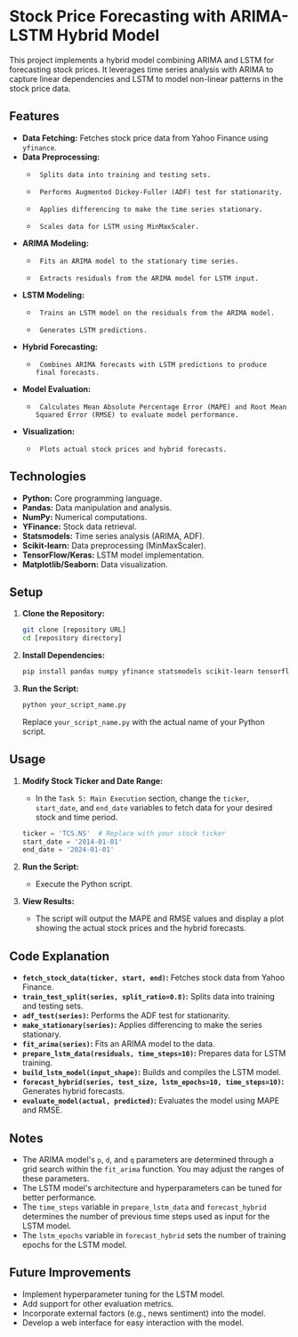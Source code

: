 # Stock Price Forecasting with ARIMA-LSTM Hybrid Model

This project implements a hybrid model combining ARIMA and LSTM for forecasting stock prices. It leverages time series analysis with ARIMA to capture linear dependencies and LSTM to model non-linear patterns in the stock price data.

## Features

-   **Data Fetching:** Fetches stock price data from Yahoo Finance using `yfinance`.
-   **Data Preprocessing:**
    -      Splits data into training and testing sets.
    -      Performs Augmented Dickey-Fuller (ADF) test for stationarity.
    -      Applies differencing to make the time series stationary.
    -      Scales data for LSTM using MinMaxScaler.
-   **ARIMA Modeling:**
    -      Fits an ARIMA model to the stationary time series.
    -      Extracts residuals from the ARIMA model for LSTM input.
-   **LSTM Modeling:**
    -      Trains an LSTM model on the residuals from the ARIMA model.
    -      Generates LSTM predictions.
-   **Hybrid Forecasting:**
    -      Combines ARIMA forecasts with LSTM predictions to produce final forecasts.
-   **Model Evaluation:**
    -      Calculates Mean Absolute Percentage Error (MAPE) and Root Mean Squared Error (RMSE) to evaluate model performance.
-   **Visualization:**
    -      Plots actual stock prices and hybrid forecasts.

## Technologies

-   **Python:** Core programming language.
-   **Pandas:** Data manipulation and analysis.
-   **NumPy:** Numerical computations.
-   **YFinance:** Stock data retrieval.
-   **Statsmodels:** Time series analysis (ARIMA, ADF).
-   **Scikit-learn:** Data preprocessing (MinMaxScaler).
-   **TensorFlow/Keras:** LSTM model implementation.
-   **Matplotlib/Seaborn:** Data visualization.

## Setup

1.  **Clone the Repository:**

    ```bash
    git clone [repository URL]
    cd [repository directory]
    ```

2.  **Install Dependencies:**

    ```bash
    pip install pandas numpy yfinance statsmodels scikit-learn tensorflow matplotlib seaborn
    ```

3.  **Run the Script:**

    ```bash
    python your_script_name.py
    ```

    Replace `your_script_name.py` with the actual name of your Python script.

## Usage

1.  **Modify Stock Ticker and Date Range:**
    -   In the `Task 5: Main Execution` section, change the `ticker`, `start_date`, and `end_date` variables to fetch data for your desired stock and time period.

    ```python
    ticker = 'TCS.NS'  # Replace with your stock ticker
    start_date = '2014-01-01'
    end_date = '2024-01-01'
    ```

2.  **Run the Script:**
    -   Execute the Python script.
3.  **View Results:**
    -   The script will output the MAPE and RMSE values and display a plot showing the actual stock prices and the hybrid forecasts.

## Code Explanation

-   **`fetch_stock_data(ticker, start, end)`:** Fetches stock data from Yahoo Finance.
-   **`train_test_split(series, split_ratio=0.8)`:** Splits data into training and testing sets.
-   **`adf_test(series)`:** Performs the ADF test for stationarity.
-   **`make_stationary(series)`:** Applies differencing to make the series stationary.
-   **`fit_arima(series)`:** Fits an ARIMA model to the data.
-   **`prepare_lstm_data(residuals, time_steps=10)`:** Prepares data for LSTM training.
-   **`build_lstm_model(input_shape)`:** Builds and compiles the LSTM model.
-   **`forecast_hybrid(series, test_size, lstm_epochs=10, time_steps=10)`:** Generates hybrid forecasts.
-   **`evaluate_model(actual, predicted)`:** Evaluates the model using MAPE and RMSE.

## Notes

-   The ARIMA model's `p`, `d`, and `q` parameters are determined through a grid search within the `fit_arima` function. You may adjust the ranges of these parameters.
-   The LSTM model's architecture and hyperparameters can be tuned for better performance.
-   The `time_steps` variable in `prepare_lstm_data` and `forecast_hybrid` determines the number of previous time steps used as input for the LSTM model.
-   The `lstm_epochs` variable in `forecast_hybrid` sets the number of training epochs for the LSTM model.

## Future Improvements

-   Implement hyperparameter tuning for the LSTM model.
-   Add support for other evaluation metrics.
-   Incorporate external factors (e.g., news sentiment) into the model.
-   Develop a web interface for easy interaction with the model.
